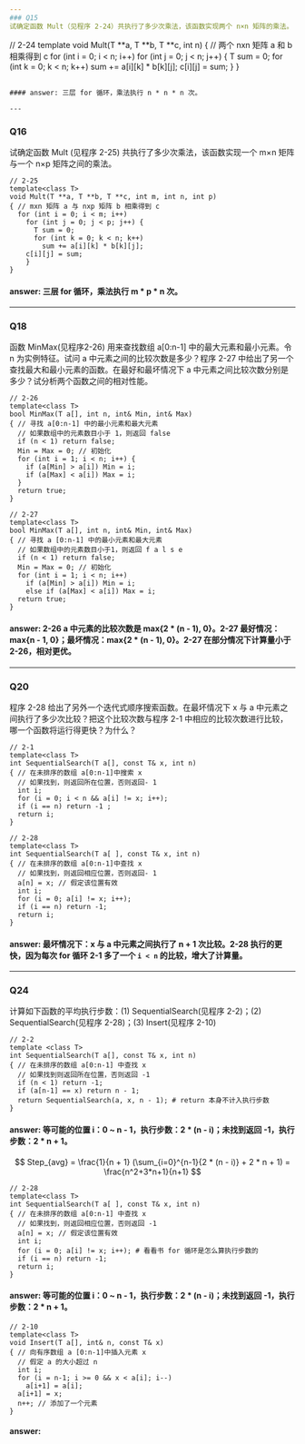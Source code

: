 ```yaml
---
### Q15
试确定函数 Mult（见程序 2-24）共执行了多少次乘法，该函数实现两个 n×n 矩阵的乘法。

```
// 2-24
template<class T>
void Mult(T **a, T **b, T **c, int n)
{ // 两个 nxn 矩阵 a 和 b 相乘得到 c
  for (int i = 0; i < n; i++)
    for (int j = 0; j < n; j++) {
      T sum = 0;
      for (int k = 0; k < n; k++)
        sum += a[i][k] * b[k][j];
      c[i][j] = sum;
    }
}
```

#### answer: 三层 for 循环，乘法执行 n * n * n 次。

---
```

### Q16
试确定函数 Mult (见程序 2-25) 共执行了多少次乘法，该函数实现一个 m×n 矩阵与一个 n×p 矩阵之间的乘法。

```
// 2-25
template<class T>
void Mult(T **a, T **b, T **c, int m, int n, int p)
{ // mxn 矩阵 a 与 nxp 矩阵 b 相乘得到 c
  for (int i = 0; i < m; i++)
    for (int j = 0; j < p; j++) {
      T sum = 0;
      for (int k = 0; k < n; k++)
        sum += a[i][k] * b[k][j];
    c[i][j] = sum;
    }
}
```

#### answer: 三层 for 循环，乘法执行 m * p * n 次。

---
### Q18
函数 MinMax(见程序2-26) 用来查找数组 a[0:n-1] 中的最大元素和最小元素。令 n 为实例特征。试问 a 中元素之间的比较次数是多少？程序 2-27 中给出了另一个查找最大和最小元素的函数。在最好和最坏情况下 a 中元素之间比较次数分别是多少？试分析两个函数之间的相对性能。

```
// 2-26
template<class T>
bool MinMax(T a[], int n, int& Min, int& Max)
{ // 寻找 a[0:n-1] 中的最小元素和最大元素
  // 如果数组中的元素数目小于 1，则返回 false
  if (n < 1) return false;
  Min = Max = 0; // 初始化
  for (int i = 1; i < n; i++) {
    if (a[Min] > a[i]) Min = i;
    if (a[Max] < a[i]) Max = i;
  }
  return true;
}
```

```
// 2-27
template<class T>
bool MinMax(T a[], int n, int& Min, int& Max)
{ // 寻找 a [0:n-1] 中的最小元素和最大元素
  // 如果数组中的元素数目小于1，则返回 f a l s e
  if (n < 1) return false;
  Min = Max = 0; // 初始化
  for (int i = 1; i < n; i++)
    if (a[Min] > a[i]) Min = i;
    else if (a[Max] < a[i]) Max = i;
  return true;
}
```

#### answer: 2-26 a 中元素的比较次数是 max{2 * (n - 1), 0}。2-27 最好情况：max{n - 1, 0}；最坏情况：max{2 * (n - 1), 0}。2-27 在部分情况下计算量小于 2-26，相对更优。

---
### Q20
程序 2-28 给出了另外一个迭代式顺序搜索函数。在最坏情况下 x 与 a 中元素之间执行了多少次比较？把这个比较次数与程序 2-1 中相应的比较次数进行比较，哪一个函数将运行得更快？为什么？

```
// 2-1
template<class T>
int SequentialSearch(T a[], const T& x, int n)
{ // 在未排序的数组 a[0:n-1]中搜索 x
  // 如果找到，则返回所在位置，否则返回- 1
  int i;
  for (i = 0; i < n && a[i] != x; i++);
  if (i == n) return -1 ;
  return i;
}
```

```
// 2-28
template<class T>
int SequentialSearch(T a[ ], const T& x, int n)
{ // 在未排序的数组 a[0:n-1]中查找 x
  // 如果找到，则返回相应位置，否则返回- 1
  a[n] = x; // 假定该位置有效
  int i;
  for (i = 0; a[i] != x; i++);
  if (i == n) return -1;
  return i;
}
```

#### answer: 最坏情况下：x 与 a 中元素之间执行了 n + 1 次比较。2-28 执行的更快，因为每次 for 循环 2-1 多了一个 `i < n` 的比较，增大了计算量。

---
### Q24
计算如下函数的平均执行步数：(1) SequentialSearch(见程序 2-2)；(2) SequentialSearch(见程序 2-28)；(3) Insert(见程序 2-10)

```
// 2-2
template <class T>
int SequentialSearch(T a[], const T& x, int n)
{ // 在未排序的数组 a[0:n-1] 中查找 x
  // 如果找到则返回所在位置，否则返回 -1
  if (n < 1) return -1;
  if (a[n-1] == x) return n - 1;
  return SequentialSearch(a, x, n - 1); # return 本身不计入执行步数
}
```
#### answer: 等可能的位置 i：0 ~ n - 1，执行步数：2 * (n - i)；未找到返回 -1，执行步数：2 * n + 1。
$$ Step_{avg} = \frac{1}{n + 1} (\sum_{i=0}^{n-1}{2 * (n - i)} + 2 * n + 1) =  \frac{n^2+3*n+1}{n+1}  $$

```
// 2-28
template<class T>
int SequentialSearch(T a[ ], const T& x, int n)
{ // 在未排序的数组 a[0:n-1] 中查找 x
  // 如果找到，则返回相应位置，否则返回 -1
  a[n] = x; // 假定该位置有效
  int i;
  for (i = 0; a[i] != x; i++); # 看看书 for 循环是怎么算执行步数的
  if (i == n) return -1;
  return i;
}
```
#### answer: 等可能的位置 i：0 ~ n - 1，执行步数：2 * (n - i)；未找到返回 -1，执行步数：2 * n + 1。

```
// 2-10
template<class T>
void Insert(T a[], int& n, const T& x)
{ // 向有序数组 a [0:n-1]中插入元素 x
  // 假定 a 的大小超过 n 
  int i;
  for (i = n-1; i >= 0 && x < a[i]; i--)
    a[i+1] = a[i];
  a[i+1] = x;
  n++; // 添加了一个元素
}

```

#### answer: 
